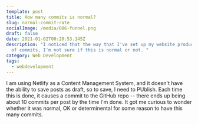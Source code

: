 ```yaml
---
template: post
title: How many commits is normal?
slug: normal-commit-rate
socialImage: /media/006-funnel.png
draft: false
date: 2021-01-02T00:20:53.145Z
description: "I noticed that the way that I've set up my website produces a lot
  of commits, I'm not sure if this is normal or not. "
category: Web Development
tags:
  - webdevelopment
---
```

I am using Netlify as a Content Management System, and it doesn't have the ability to save posts as draft, so to save, I need to PUblish. Each time this is done, it causes a commit to the GitHub repo -- there ends up being about 10 commits per post by the time I'm done. It got me curious to wonder whether it was normal, OK or determinental for some reason to have this many commits. 